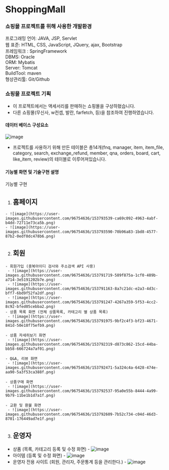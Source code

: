 # ShoppingMall
### 쇼핑몰 프로젝트를 위해 사용한 개발환경
프로그래밍 언어: JAVA, JSP, Servlet  
웹 표준: HTML, CSS, JavaScript, JQuery, ajax, Bootstrap  
프레임워크 : SpringFramework   
DBMS: Oracle  
ORM: Mybatis  
Server: Tomcat  
BuildTool: maven  
형상관리툴: Git/Github 

### 쇼핑몰 프로젝트 기획
- 이 프로젝트에서는 액세서리를 판매하는 쇼핑몰을 구상하혔습니다.
- 다른 쇼핑몰(무신사, w컨셉, 발란, farfetch, 등)을 참조하여 진행하였습니다.

#### 데이터 베이스 구성요소
![image](https://user-images.githubusercontent.com/96754636/153791502-6be4419b-9d7a-4a07-940c-f03baf68697c.png) 
- 프로젝트를 사용하기 위해 만든 테이블은 총14개(fnq, manager, item, item_file, category, search, exchange_refund, member, qna, orders, board, cart, like_item, review)의 테이블로 이루어져있습니다.

#### 기능별 화면 및 기술구현 설명


  기능별 구현
   1. ## 홈페이지 
    - ![image](https://user-images.githubusercontent.com/96754636/153793539-ca69c092-4963-4abf-b4dd-72711e73ca5b.png)
    - ![image](https://user-images.githubusercontent.com/96754636/153793590-70b96a83-1bd8-4577-87b2-0edf0dc478b6.png)


   2. ## 회원
    - 회원가입 (중복아이디 검사와 주소검색 API 사용)
     - ![image](https://user-images.githubusercontent.com/96754636/153791719-589f875a-1cf0-489b-a714-3e5191202b7e.png)
     - ![image](https://user-images.githubusercontent.com/96754636/153791163-8a7c21dc-e2a3-4d3c-bff7-6bd9f52fa2df.png)
     - ![image](https://user-images.githubusercontent.com/96754636/153791247-4267a359-5f53-4cc2-8c92-bfed05cebba2.png) 
    - 상품 목록 화면 (전체 상품목록, 카테고리 별 상품 목록)
     - ![image](https://user-images.githubusercontent.com/96754636/153791975-9bf2c4f3-bf23-4671-841d-50e18f75efb9.png)

    - 상품 자세히보기 화면   
     - ![image](https://user-images.githubusercontent.com/96754636/153792319-d873c862-15cd-44ba-bb58-666724a7af01.png)

    - Q&A, 리뷰 화면
     - ![image](https://user-images.githubusercontent.com/96754636/153792471-5a324c4a-6428-474e-aa90-5a3f53ca388f.png)

    - 상품구매 화면
     - ![image](https://user-images.githubusercontent.com/96754636/153792537-95a0e55b-8444-4a99-9b79-11be1b1d7a1f.png)

    - 교환 및 환불 화면
     - ![image](https://user-images.githubusercontent.com/96754636/153792609-7b52c734-c04d-46d3-8701-176449ad7e1f.png)

  3. ## 운영자
   - 상품 (목록, 카테고리 등록 및 수정 화면)
    - ![image](https://user-images.githubusercontent.com/96754636/153793052-9bd719bd-bc45-4029-a642-2d81db370b9d.png)
   - 아이템 (등록 및 수정 화면)
    - ![image](https://user-images.githubusercontent.com/96754636/153793167-01ce5675-13f2-4e40-89ce-962703183b7e.png)
   - 운영자 전용 사이트 (회원, 관리자, 주문통계 등을 관리한다.)
    - ![image](https://user-images.githubusercontent.com/96754636/153793400-2332b99c-5408-43e0-9a05-5667c4446d15.png)
  
